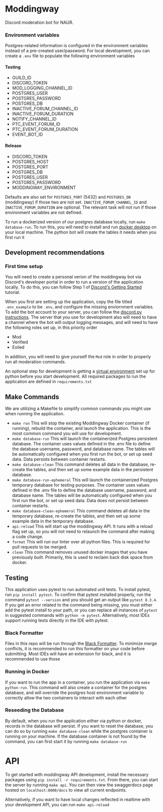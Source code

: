 # Moddingway

Discord moderation bot for NAUR.

### Environment variables
Postgres-related information is configured in the environment variables instead of a pre-created user/password. For local development, you can create a `.env` file to populate the following environment variables

#### Testing
- GUILD_ID
- DISCORD_TOKEN
- MOD_LOGGING_CHANNEL_ID
- POSTGRES_USER
- POSTGRES_PASSWORD
- POSTGRES_DB
- INACTIVE_FORUM_CHANNEL_ID
- INACTIVE_FORUM_DURATION
- NOTIFY_CHANNEL_ID
- PTC_EVENT_FORUM_ID
- PTC_EVENT_FORUM_DURATION
- EVENT_BOT_ID

#### Release
- DISCORD_TOKEN
- POSTGRES_HOST
- POSTGRES_PORT
- POSTGRES_DB
- POSTGRES_USER
- POSTGRES_PASSWORD
- MODDINGWAY_ENVIRONMENT


Defaults are also set for `POSTGRES_PORT` (5432) and `POSTGRES_DB` (moddingway) if those two are not set.
`INACTIVE_FORUM_CHANNEL_ID` and `INACTIVE_FORUM_DURATION` are optional. The relevant task will not run if those environment variables are not defined.

To run a dockerized version of our postgres database locally, run `make database-run`. To run this, you will need to install and run [docker desktop](https://www.docker.com/products/docker-desktop/) on your local machine. The python bot will create the tables it needs when you first run it

## Development recommendations

### First time setup
You will need to create a personal verion of the moddingway bot via Discord's developer portal in order to run a version of the application locally. To do this, you can follow Step 1 of [Discord's Getting Started](https://discord.com/developers/docs/quick-start/getting-started#step-1-creating-an-app) tutorial. 

When you first are setting up the application, copy the file titled `.env_example` to be `.env`, and configure the missing enviornment variables. To add the bot account to your server, you can follow the [discord.py instructions](https://discordpy.readthedocs.io/en/stable/discord.html). The server that you use for development also will need to have a channel where the bot will output logging messages, and will need to have the following roles set up, in this priority order
* Mod
* Verified
* Exiled

In addition, you will need to give yourself the `Mod` role in order to properly run all moderation commands.

An optional step for development is getting a [virtual environment](https://docs.python.org/3/library/venv.html) set up for python before you start development. All required packages to run the application are defined in `requirements.txt`

## Make Commands
We are utilizing a Makefile to simplify common commands you might use when running the application.
* `make run` This will stop the existing Moddingway Docker container (if running), rebuild the container, and launch the application. This is the most common command you will use for development.
* `make database-run` This will launch the containerized Postgres persistent database. The container uses values defined in the .env file to define the database username, password, and database name. The tables will be automatically configured when you first run the bot, or set up seed data. Data persists between container restarts.
* `make database-clean` This command deletes all data in the database, re-create the tables, and then set up some example data in the persistent database.
* `make database-run-ephemeral` This will launch the containerized Postgres temporary database for testing purposes. The container uses values defined in the .env file to define the database username, password, and database name. The tables will be automatically configured when you first run the bot, or set up seed data. Data does not persist between container restarts.
* `make database-clean-ephemeral` This command deletes all data in the temporary database, re-create the tables, and then set up some example data in the temporary database.
* `api-reload` This will start up the moddingway API. It runs with a reload flag set up, so you will not need to relaunch the command after making a code change.
* `format` This will run our linter over all python files. This is required for pull requests to be merged.
* `clean` This command removes unused docker images that you have previously built. Primarily, this is used to reclaim back disk space from docker.

## Testing
This application uses pytest to run automated unit tests. To install pytest, run `pip install pytest`. To confirm that pytest installed properly, run the command `pytest --version` and you should get an output like `pytest 8.3.4`. If you get an error related to the command being missing, you must either add the pytest install to your path, or you can replace all instances of `pytest` in suggested commands with `python -m pytest`. Alternatively, most IDEs support running tests directly in the IDE with pytest.


### Black Formatter
Files in this repo will be run through the [Black Formatter](https://black.readthedocs.io/en/stable/). To minimize merge conflicts, it is recommended to run this formatter on your code before submitting. Most IDEs will have an extension for black, and it is recommended to use those

### Running in Docker
If you want to run the app in a container, you run the application via `make python-run`. This command will also create a container for the postgres database, and will override the postgres host environment variable to correctly allow the two containers to interact with each other

### Reseeding the Database
By default, when you run the application either via python or docker, records in the database will persist. If you want to reset the database, you can do so by running `make database-clean` while the postgres container is running on your machine. If the database container is not found by the command, you can first start it by running `make database-run`

# API

To get started with moddingway API development, install the necessary packages using `pip install -r requirements.txt`. From there, you can start the server by running `make api`. You can then view the swaggerdocs page hosted on `localhost:8000/docs` to view all current endpoints.

Alternatively, if you want to have local changes reflected in realtime with your development API, you can run `make api-reload`